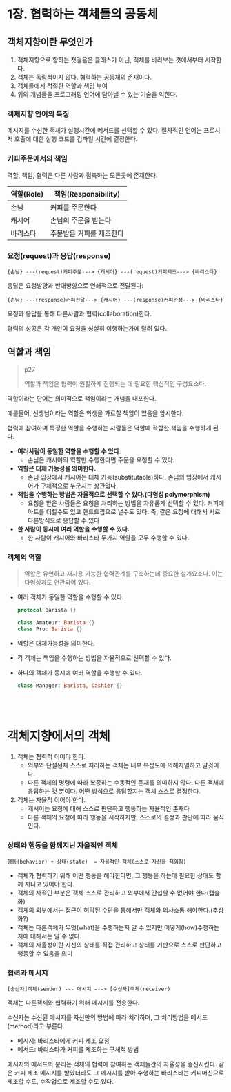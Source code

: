 # 1장. 협력하는 객체들의 공동체

## 객체지향이란 무엇인가

1. 객체지향으로 향하는 첫걸음은 클래스가 아닌, 객체를 바라보는 것에서부터 시작한다.
2. 객체는 독립적이지 않다. 협력하는 공동체의 존재이다.
3. 객체들에게 적절한 역할과 책임 부여
4. 위의 개념들을 프로그래밍 언어에 담아낼 수 있는 기술을 익힌다.

### 객체지향 언어의 특징

메시지를 수신한 객체가 실행시간에 메서드를 선택할 수 있다.
절차적인 언어는 프로시저 호출에 대한 실행 코드를 컴파일 시간에 결정한다.

### 커피주문에서의 책임

역할, 책임, 협력은 다른 사람과 접촉하는 모든곳에 존재한다.

| 역할(Role) | 책임(Responsibility)     |
| ---------- | ------------------------ |
| 손님       | 커피를 주문한다          |
| 캐시어     | 손님의 주문을 받는다     |
| 바리스타   | 주문받은 커피를 제조한다 |

### 요청(request)과 응답(response)

```
{손님} ---(request)커피주문---> {캐시어} ---(request)커피제조---> {바리스타}
```

응답은 요청방향과 반대방향으로 연쇄적으로 전달된다:

```
{손님} ---(response)커피전달---> {캐시어} ---(response)커피완성---> {바리스타}
```

요청과 응답을 통해 다른사람과 협력(collaboration)한다.

협력의 성공은 각 개인이 요청을 성실히 이행하는가에 달려 있다.

## 역할과 책임

> p27
>
> 역할과 책임은 협력이 원할하게 진행되는 데 필요한 핵심적인 구성요소다.

역할이라는 단어는 의미적으로 책임이라는 개념을 내포한다.

예를들어, 선생님이라는 역할은 학생을 가르칠 책임이 있음을 암시한다.

협력에 참여하며 특정한 역할을 수행하는 사람들은 역할에 적합한 책임을 수행하게 된다.

- **여러사람이 동일한 역할을 수행할 수 있다.**
  - 손님은 캐시어의 역할만 수행한다면 주문을 요청할 수 있다.
- **역할은 대체 가능성을 의미한다.**
  - 손님 입장에서 캐시어는 대체 가능(substitutable)하다.
    손님의 입장에서 캐시어가 구체적으로 누군지는 상관없다.
- **책임을 수행하는 방법은 자율적으로 선택할 수 있다.(다형성 polymorphism)**
  - 요청을 받은 사람들은 요청을 처리하는 방법을 자유롭게 선택할 수 있다. 커피에 아트를 더할수도 있고 핸드드립으로 낼수도 있다. 즉, 같은 요청에 대해서 서로 다른방식으로 응답할 수 있다
- **한 사람이 동시에 여러 역할을 수행할 수 있다.**
  - 한 사람이 캐시어와 바리스타 두가지 역할을 모두 수행할 수 있다.

### 객체의 역할

> 역할은 유연하고 재사용 가능한 협력관계를 구축하는데 중요한 설계요소다.
> 이는 다형성과도 연관되어 있다.

- 여러 객체가 동일한 역할을 수행할 수 있다.

  ```swift
  protocol Barista {}

  class Amateur: Barista {}
  class Pro: Barista {}
  ```

- 역할은 대체가능성을 의미한다.
- 각 객체는 책임을 수행하는 방법을 자율적으로 선택할 수 있다.
- 하나의 객체가 동시에 여러 역할을 수행할 수 있다.
  ```swift
  class Manager: Barista, Cashier {}
  ```

<br/>
<br/>

# 객체지향에서의 객체

1. 객체는 협력적 이어야 한다.
   - 외부와 단절된채 스스로 처리하는 객체는 내부 복잡도에 의해자멸하고 말것이다.
   - 다른 객체의 명령에 따라 복종하는 수동적인 존재를 의미하지 않다. 다른 객체에 응답하는 것 뿐이다. 어떤 방식으로 응답할지는 객체 스스로 결정한다.
2. 객체는 자율적 이어야 한다.
   - 캐시어는 요청에 대해 스스로 판단하고 행동하는 자율적인 존재다
   - 다른 객체의 요청에 따라 행동을 시작하지만, 스스로의 결정과 판단에 따라 움직인다.

### 상태와 행동을 함께지닌 자율적인 객체

```
행동(behavior) + 상태(state)  = 자율적인 객체(스스로 자신을 책임짐)
```

- 객체가 협력하기 위해 어떤 행동을 해야한다면, 그 행동을 하는데 필요한 상태도 함께 지니고 있어야 한다.
- 객체의 사적인 부분은 객체 스스로 관리하고 외부에서 간섭할 수 없어야 한다(캡슐화)
- 겍체의 외부에서는 접근이 허락된 수단을 통해서만 객체와 의사소통 해야한다.(추상화?)
- 객체는 다른객체가 무엇(what)을 수행하는지 알 수 있지만 어떻게(how)수행하는지에 대해서는 알 수 없다.
- 객체의 자율성이란 자신의 상태를 직접 관리하고 상태를 기반으로 스스로 판단하고 행동할 수 있음을 의미

### 협력과 메시지

```
[송신자]객체(sender) --- 메시지 ---> [수신자]객체(receiver)
```

객체는 다른객체와 협력하기 위해 메시지를 전송한다.

수신자는 수신된 메시지를 자신만의 방법에 따라 처리하며, 그 처리방법을 메서드(method)라고 부른다.

- 메시지: 바리스타에게 커피 제조 요청
- 메서드: 바리스타가 커피를 제조하는 구체적 방법

메시지와 메서드의 분리는 객체의 협력에 참여하는 객체들간의 자율성을 증진시킨다. 같은 커피 제조 메시지를 받았더라도 그 메시지를 받아 수행하는 바리스타는 커피머신으로 제조할 수도, 수작업으로 제조할 수도 있다.
